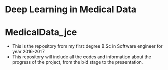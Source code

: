 # Deep Learning in Medical Data
# MedicalData_jce

* This is the repository from my first degree B.Sc in Software engineer for year 2016-2017
* This repository will include all the codes and information about the progress of the project, from the bid stage to the presentation.